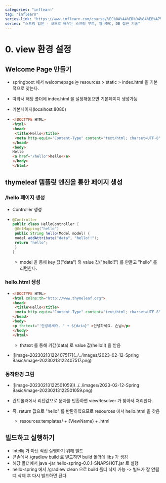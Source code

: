 ```yaml
---
categories: "inflearn"
tag: "inflearn"
series-link: "https://www.inflearn.com/course/%EC%8A%A4%ED%94%84%EB%A7%81-%EC%9E%85%EB%AC%B8-%EC%8A%A4%ED%94%84%EB%A7%81%EB%B6%80%ED%8A%B8"
series: "스프링 입문 - 코드로 배우는 스프링 부트, 웹 MVC, DB 접근 기술"
---
```


# 0. view 환경 설정

## Welcome Page 만들기

- springboot 에서 welcomepage 는 resources > static > index.html 을 기본적으로 찾는다.

- 따라서 해당 폴더에 index.html 을 설정해놓으면 기본페이지 생성가능

- 기본페이지(localhost:8080)

- ```html
  <!DOCTYPE HTML>
  <html>
  <head>
   <title>Hello</title>
   <meta http-equiv="Content-Type" content="text/html; charset=UTF-8" />
  </head>
  <body>
  Hello
  <a href="/hello">hello</a>
  </body>
  </html>
  ```

  

## thymeleaf 템플릿 엔진을 통한 페이지 생성

### /hello 페이지 생성

- Controller 생성

- ```java
  @Controller
  public class HelloController {
   @GetMapping("hello")
   public String hello(Model model) {
   model.addAttribute("data", "hello!!");
   return "hello";
   }
  }
  ```

  - model 을 통해 key 값("data") 와 value 값("hello!!") 를 만들고 "hello" 를 리턴한다.

### hello.html 생성

- ```html
  <!DOCTYPE HTML>
  <html xmlns:th="http://www.thymeleaf.org">
  <head>
   <title>Hello</title>
   <meta http-equiv="Content-Type" content="text/html; charset=UTF-8" />
  </head>
  <body>
  <p th:text="'안녕하세요. ' + ${data}" >안녕하세요. 손님</p>
  </body>
  </html>
  
  ```

  - th:text 를 통해 키값(data) 로 value 값(hello!!) 을 받음

- ![image-20230213122407517](../../images/2023-02-12-Spring Basic/image-20230213122407517.png)

### 동작환경 그림

- ![image-20230213122501059](../../images/2023-02-12-Spring Basic/image-20230213122501059.png)

- 컨트롤러에서 리턴값으로 문자를 반환하면 viewResolver 가 찾아서 처리한다.
- 즉, return 값으로 "hello" 를 반환하였으므로 resources 에서 hello.html 을 찾음
  - resources:templates/ + {ViewName} + .html

## 빌드하고 실행하기

- intellij 가 아닌 직접 실행하기 위해 빌드
- 콘솔에서 /gradlew build 로 빌드하면 build 폴더에 libs 가 생김
- 해당 폴더에서 java -jar hello-spring-0.0.1-SNAPSHOT.jar 로 실행
- hello-spring 에서 /gradlew clean 으로 build 폴더 삭제 가능 -> 빌드가 잘 안될 떄 삭제 후 다시 빌드하면 된다.